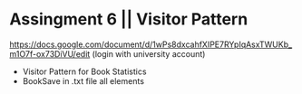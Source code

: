# Assingment 6	|| Visitor Pattern

https://docs.google.com/document/d/1wPs8dxcahfXIPE7RYpIqAsxTWUKb_m1O7f-ox73DiVU/edit (login with university account)

* Visitor Pattern for Book Statistics
* BookSave in .txt file all elements 
